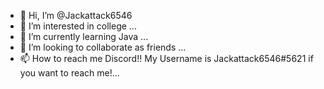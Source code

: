 - 👋 Hi, I’m @Jackattack6546
- 👀 I’m interested in college ...
- 🌱 I’m currently learning Java ...
- 💞 I’m looking to collaborate as friends ...
- 📫 How to reach me Discord!! My Username is Jackattack6546#5621 if you want to reach me!...

<!---
Jackattack6546/Jackattack6546 is a ✨ special ✨ repository because its `README.md` (this file) appears on your GitHub profile.
You can click the Preview link to take a look at your changes.
--->
